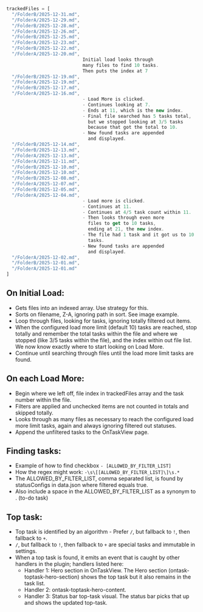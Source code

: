 
```js
trackedFiles = [
  "/FolderB/2025-12-31.md",
  "/FolderA/2025-12-29.md",
  "/FolderB/2025-12-28.md",
  "/FolderA/2025-12-26.md",
  "/FolderB/2025-12-25.md",
  "/FolderA/2025-12-23.md",
  "/FolderB/2025-12-22.md",
  "/FolderA/2025-12-20.md",
  							Initial load looks through
							many files to find 10 tasks. 
							Then puts the index at 7
  "/FolderB/2025-12-19.md",
  "/FolderA/2025-12-19.md",
  "/FolderB/2025-12-17.md",
  "/FolderA/2025-12-16.md",
							- Load More is clicked.
							- Continues looking at 7. 
							- Ends at 11, which is the new index.
							- Final file searched has 5 tasks total,
							  but we stopped looking at 3/5 tasks 
							  because that got the total to 10.
							- New found tasks are appended 
							  and displayed.
  "/FolderB/2025-12-14.md",
  "/FolderB/2025-12-13.md",
  "/FolderA/2025-12-13.md",
  "/FolderA/2025-12-11.md",
  "/FolderB/2025-12-10.md",
  "/FolderA/2025-12-10.md",
  "/FolderB/2025-12-08.md",
  "/FolderA/2025-12-07.md",
  "/FolderB/2025-12-05.md",
  "/FolderA/2025-12-04.md",
							- Load more is clicked.
							- Continues at 11.
							- Continues at 4/5 task count within 11.
							- Then looks through even more 
							  files to get to 10 tasks, 
							  ending at 21, the new index.
							- The file had 1 task and it got us to 10
							  tasks.
							- New found tasks are appended 
							  and displayed.
  "/FolderA/2025-12-02.md",
  "/FolderB/2025-12-01.md",
  "/FolderA/2025-12-01.md"
]
```

## On Initial Load:
- Gets files into an indexed array. Use strategy for this.
- Sorts on filename, Z-A, ignoring path in sort. See image example.
- Loop through files, looking for tasks, ignoring totally filtered out items. 
- When the configured load more limit (default 10) tasks are reached, stop totally and remember the total tasks within the file and where we stopped (like 3/5 tasks within the file), and the index within out file list. We now know exactly where to start looking on Load More.
- Continue until searching through files until the load more limit tasks are found.

## On each Load More:
- Begin where we left off, file index in trackedFiles array and the task number within the file.
- Filters are applied and unchecked items are not counted in totals and skipped totally.
- Looks through as many files as necessary to reach the configured load more limit tasks, again and always ignoring filtered out statuses.
- Append the unfiltered tasks to the OnTaskView page.

## Finding tasks:
- Example of how to find checkbox `- [ALLOWED_BY_FILTER_LIST]` 
- How the regex might work: `-\s\[[ALLOWED_BY_FILTER_LIST]\]\s.*`
- The ALLOWED_BY_FILTER_LIST, comma separated list, is found by statusConfigs in data.json where filtered equals true.
- Also include a space in the ALLOWED_BY_FILTER_LIST as a synonym to . (to-do task)

## Top task:
- Top task is identified by an algorithm - Prefer `/`, but fallback to `!`, then fallback to `+`.
- `/`, but fallback to `!`, then fallback to `+` are special tasks and immutable in settings.
- When a top task is found, it emits an event that is caught by other handlers in the plugin; handlers listed here:
  - Handler 1: Hero section in OnTaskView. The Hero section (ontask-toptask-hero-section) shows the top task but it also remains in the task list.
  - Handler 2: ontask-toptask-hero-content. 
  - Handler 3: Status bar top-task visual. The status bar picks that up and shows the updated top-task.